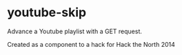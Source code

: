 youtube-skip
============

Advance a Youtube playlist with a GET request. 

Created as a component to a hack for Hack the North 2014
